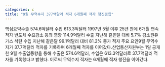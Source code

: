 ```yaml
---
categories: c
title: "9월 무역수지 377억달러 적자 6개월째 적자 행진종합"
---
```

핵심요약수출 574.6억달러 수입 613.3억달러 1997년 5월 이후 25년 만에 6개월 연속 적자 반도체 수요감소 등의 영향 114.9억달러 수출 지난해 같은달 대비 5.7% 감소원유 가스 석탄 수입 지난해 같은달 99.1억달러 대비 81.2% 증가 적자 주요 요인9월 무역수지가 37.7억달러 적자를 기록하며 6개월째 적자를 이어갔다.산업통산자원부는 1일 공개한 9월 수출입동향을 통해 수출은 574.6억달러, 수입은 613.3억달러로 37.7억달러 적자를 기록했다고 밝혔다. 이로써 무역수지 적자는 6개월째 적자 행진을 이어갔다.